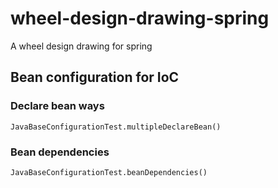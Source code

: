 # wheel-design-drawing-spring
A wheel design drawing for spring

## Bean configuration for IoC
### Declare bean ways
```
JavaBaseConfigurationTest.multipleDeclareBean()
```

### Bean dependencies
```
JavaBaseConfigurationTest.beanDependencies()
```
